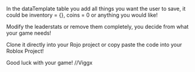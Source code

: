 In the dataTemplate table you add all things you want the user to save, it could be inventory = {}, coins = 0 or anything you would like!

Modify the leaderstats or remove them completely, you decide from what your game needs!

Clone it directly into your Rojo project or copy paste the code into your Roblox Project!

Good luck with your game!
//Viggx
